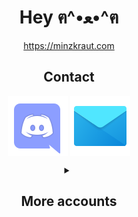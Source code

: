 <h1 align="center">Hey ฅ^•ﻌ•^ฅ </h1>

<p align="center"  width="100%"> 
<a align="center" href="minzkraut.com"> https://minzkraut.com </a>  
</p>
</center>
<h2 align="center">Contact</h2>
<p align="center"  width="100%">   
  <a align="center" href="https://mnz.gg/discord"><img align="center" src="icons8-discord-bubble-96.png" ></a>
  <a align="center" href="mailto:contact@minzkraut.com"><img align="center" src="icons8-email-96.png" ></a>  
</p>


<details align="center">
<summary><h2>More accounts</h2></summary>
<center>
  
|Platform|  |
|---|---|
| Twitch | [Minzkraut](https://twitch.tv/minzkraut)  |
| Stackoverflow|[Minzkraut](https://stackoverflow.com/users/3948598/minzkraut) |
| Reddit|[/u/Minzkraut](https://www.reddit.com/user/Minzkraut) |
| Steam|[Minzkraut](https://steamcommunity.com/id/Minzkraut/) |
| Anilist|[Minzkraut](https://anilist.co/user/Minzkraut/) |
| MFC |[https://mnz.gg/mfc](https://mnz.gg/mfc) |
| Spotify|[Minzkraut](https://open.spotify.com/user/11156762274) |
| Discogs |[https://mnz.gg/cogs](https://mnz.gg/cogs) |
</center>

</details>
 </p>
